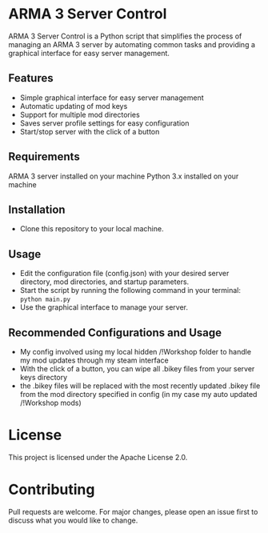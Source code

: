 # ARMA 3 Server Control
ARMA 3 Server Control is a Python script that simplifies the process of managing an ARMA 3 server by automating common tasks and providing a graphical interface for easy server management.

## Features
- Simple graphical interface for easy server management
- Automatic updating of mod keys
- Support for multiple mod directories
- Saves server profile settings for easy configuration
- Start/stop server with the click of a button
## Requirements
ARMA 3 server installed on your machine
Python 3.x installed on your machine
## Installation
- Clone this repository to your local machine.
## Usage
- Edit the configuration file (config.json) with your desired server directory, mod directories, and startup parameters.
- Start the script by running the following command in your terminal: `python main.py`
- Use the graphical interface to manage your server.
## Recommended Configurations and Usage
- My config involved using my local hidden /!Workshop folder to handle my mod updates through my steam interface
- With the click of a button, you can wipe all .bikey files from your server keys directory
- the .bikey files will be replaced with the most recently updated .bikey file from the mod directory specified in config (in my case my auto updated /!Workshop mods)

# License
This project is licensed under the Apache License 2.0.

# Contributing
Pull requests are welcome. For major changes, please open an issue first to discuss what you would like to change.
